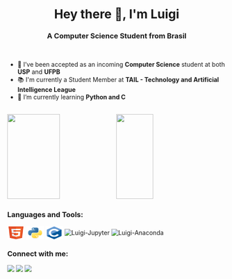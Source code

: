 <h1 align="center">Hey there 👋, I'm Luigi</h1>
<h3 align="center">A Computer Science Student from Brasil</h3>
<br>

- 🔭 I’ve been accepted as an incoming **Computer Science** student at both **USP** and **UFPB**
- 📚 I'm currently a Student Member at **TAIL - Technology and Artificial Intelligence League**
- 🌱 I’m currently learning **Python and C**

 <div>
  <br>
  <img width="49%" height="195px" src="https://github-readme-stats.vercel.app/api?username=luigischmitt&theme=gotham&show_icons=true" /> 
  <img width="41%" height="195px" src="https://github-readme-stats.vercel.app/api/top-langs/?username=luigischmitt&hide_progress=false&theme=gotham" />
</div>

<div style="display: inline_block">
  <h3 align="left">Languages and Tools:</h3>
  <img align="center" alt="Luigi-HTML" height="30" width="40" src="https://raw.githubusercontent.com/devicons/devicon/master/icons/html5/html5-original.svg">
  <img align="center" alt="Luigi-Python" height="30" width="40" src="https://raw.githubusercontent.com/devicons/devicon/master/icons/python/python-original.svg">
  <img align="center" alt="Luigi-C" height="30" width="40" src="https://raw.githubusercontent.com/devicons/devicon/master/icons/c/c-original.svg">
  <img align="center" alt="Luigi-Jupyter" height="30" width="40" src="https://cdn.jsdelivr.net/gh/devicons/devicon@latest/icons/jupyter/jupyter-original-wordmark.svg" />
  <img align="center" alt="Luigi-Anaconda" height="30" width="40" src="https://cdn.jsdelivr.net/gh/devicons/devicon@latest/icons/anaconda/anaconda-original.svg" />
</div>

<div>
  <h3 align="left">Connect with me:</h3>
  <a target="_blank" href="https://www.linkedin.com/in/luigischmitt/"><img src="https://img.shields.io/badge/-LinkedIn-%230077B5?style=for-the-badge&logo=linkedin&logoColor=white" target="_blank"></a> 
  <a href = "mailto:schmittluigi@gmail.com"><img src="https://img.shields.io/badge/-Gmail-%23333?style=for-the-badge&logo=gmail&logoColor=white" target="_blank"></a>
  <a target="_blank" href="https://www.codewars.com/users/luigischmitt/stats/"><img src="https://img.shields.io/badge/Codewars-B1361E?style=for-the-badge&logo=codewars&logoColor=grey" target="_blank"></a> 
 
</div>
